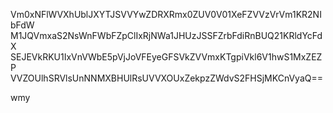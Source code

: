 Vm0xNFlWVXhUblJXYTJSVVYwZDRXRmx0ZUV0V01XeFZVVzVrVm1KR2NIbFdW
M1JQVmxaS2NsWnFWbFZpClIxRjNWa1JHUzJSSFZrbFdiRnBUQ21KRldYcFdX
SEJEVkRKU1IxVnVWbE5pVjJoVFEyeGFSVkZVVmxKTgpiVkl6V1hwS1MxZEZP
VVZOUlhSRVlsUnNNMXBHUlRsUVVXOUxZekpzZWdvS2FHSjMKCnVyaQ==

wmy